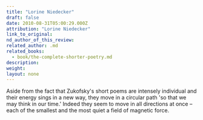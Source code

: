 ```yaml
---
title: "Lorine Niedecker"
draft: false
date: 2010-08-31T05:00:29.000Z
attribution: "Lorine Niedecker"
link_to_original:
nd_author_of_this_review:
related_author: .md
related_books:
  - book/the-complete-shorter-poetry.md
description:
weight:
layout: none
---
```

Aside from the fact that Zukofsky's short poems are intensely individual and their energy sings in a new way, they move in a circular path 'so that we may think in our time.' Indeed they seem to move in all directions at once – each of the smallest and the most quiet a field of magnetic force.

